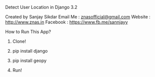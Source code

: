 Detect User Location in Django 3.2

Created by Sanjay Sikdar Email Me : znasofficial@gmail.com Website : http://www.znas.in Facebook : https://www.fb.me/sannjayy

How to Run This App?

1. Clone!

2. pip install django
3. pip install geopy

4. Run! 

